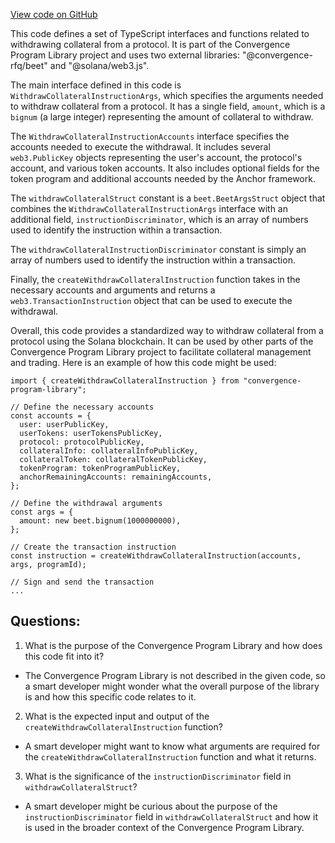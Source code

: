 [View code on GitHub](https://github.com/convergence-rfq/convergence-program-library/rfq/js/generated/instructions/withdrawCollateral.d.ts)

This code defines a set of TypeScript interfaces and functions related to withdrawing collateral from a protocol. It is part of the Convergence Program Library project and uses two external libraries: "@convergence-rfq/beet" and "@solana/web3.js".

The main interface defined in this code is `WithdrawCollateralInstructionArgs`, which specifies the arguments needed to withdraw collateral from a protocol. It has a single field, `amount`, which is a `bignum` (a large integer) representing the amount of collateral to withdraw.

The `WithdrawCollateralInstructionAccounts` interface specifies the accounts needed to execute the withdrawal. It includes several `web3.PublicKey` objects representing the user's account, the protocol's account, and various token accounts. It also includes optional fields for the token program and additional accounts needed by the Anchor framework.

The `withdrawCollateralStruct` constant is a `beet.BeetArgsStruct` object that combines the `WithdrawCollateralInstructionArgs` interface with an additional field, `instructionDiscriminator`, which is an array of numbers used to identify the instruction within a transaction.

The `withdrawCollateralInstructionDiscriminator` constant is simply an array of numbers used to identify the instruction within a transaction.

Finally, the `createWithdrawCollateralInstruction` function takes in the necessary accounts and arguments and returns a `web3.TransactionInstruction` object that can be used to execute the withdrawal.

Overall, this code provides a standardized way to withdraw collateral from a protocol using the Solana blockchain. It can be used by other parts of the Convergence Program Library project to facilitate collateral management and trading. Here is an example of how this code might be used:

```
import { createWithdrawCollateralInstruction } from "convergence-program-library";

// Define the necessary accounts
const accounts = {
  user: userPublicKey,
  userTokens: userTokensPublicKey,
  protocol: protocolPublicKey,
  collateralInfo: collateralInfoPublicKey,
  collateralToken: collateralTokenPublicKey,
  tokenProgram: tokenProgramPublicKey,
  anchorRemainingAccounts: remainingAccounts,
};

// Define the withdrawal arguments
const args = {
  amount: new beet.bignum(1000000000),
};

// Create the transaction instruction
const instruction = createWithdrawCollateralInstruction(accounts, args, programId);

// Sign and send the transaction
...
```
## Questions: 
 1. What is the purpose of the Convergence Program Library and how does this code fit into it?
- The Convergence Program Library is not described in the given code, so a smart developer might wonder what the overall purpose of the library is and how this specific code relates to it.

2. What is the expected input and output of the `createWithdrawCollateralInstruction` function?
- A smart developer might want to know what arguments are required for the `createWithdrawCollateralInstruction` function and what it returns.

3. What is the significance of the `instructionDiscriminator` field in `withdrawCollateralStruct`?
- A smart developer might be curious about the purpose of the `instructionDiscriminator` field in `withdrawCollateralStruct` and how it is used in the broader context of the Convergence Program Library.